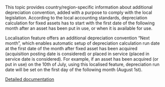 This topic provides country/region-specific information about additional depreciation convention, added with a purpose to comply with the local legislation. According to the local accounting standards, depreciation calculation for fixed assets has to start with the first date of the following month after an asset has been put in use, or when it is available for use.

Localisation feature offers an additional depreciation convention “Next month”, which enables automatic setup of depreciation calculation run date at the first date of the month after fixed asset has been acquired (acquisition posting date is considered) or placed in service (placed in service date is considered). For example, if an asset has been acquired (or put in use) on the 10th of July, using this localised feature, depreciation run date will be set on the first day of the following month (August 1st).

[Detailed documentation](http://axweb/D365O%20Localization%20Documents/D365O%20LOC_Depreciation%20convention.docx?Web=1)